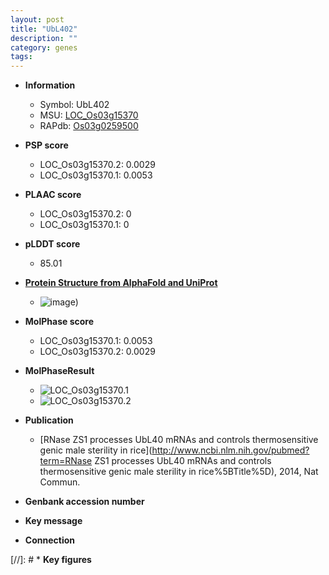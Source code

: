 ```yaml
---
layout: post
title: "UbL402"
description: ""
category: genes
tags: 
---
```


* **Information**  
    + Symbol: UbL402  
    + MSU: [LOC_Os03g15370](http://rice.plantbiology.msu.edu/cgi-bin/ORF_infopage.cgi?orf=LOC_Os03g15370)  
    + RAPdb: [Os03g0259500](http://rapdb.dna.affrc.go.jp/viewer/gbrowse_details/irgsp1?name=Os03g0259500)  

* **PSP score**  
    + LOC_Os03g15370.2: 0.0029 
    + LOC_Os03g15370.1: 0.0053 

* **PLAAC score**  
    + LOC_Os03g15370.2: 0 
    + LOC_Os03g15370.1: 0 

* **pLDDT score**
    + 85.01

* **[Protein Structure from AlphaFold and UniProt](https://www.uniprot.org/uniprotkb/A0A5S6R6S5/entry#structure)**
    + ![image](https://ricepsp.github.io/images/A/AF-A0A5S6R6S5-F1.png))

* **MolPhase score**
    + LOC_Os03g15370.1: 0.0053
    + LOC_Os03g15370.2: 0.0029

* **MolPhaseResult**
    + ![LOC_Os03g15370.1](https://ricepsp.github.io/pictures/LOC_Os03g/LOC_Os03g15370.1.png)
    + ![LOC_Os03g15370.2](https://ricepsp.github.io/pictures/LOC_Os03g/LOC_Os03g15370.2.png)

* **Publication**  
    + [RNase ZS1 processes UbL40 mRNAs and controls thermosensitive genic male sterility in rice](http://www.ncbi.nlm.nih.gov/pubmed?term=RNase ZS1 processes UbL40 mRNAs and controls thermosensitive genic male sterility in rice%5BTitle%5D), 2014, Nat Commun.

* **Genbank accession number**  

* **Key message**  

* **Connection**  

[//]: # * **Key figures**  



